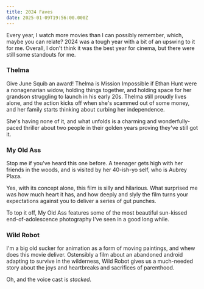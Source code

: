 ```yaml
---
title: 2024 Faves
date: 2025-01-09T19:56:00.000Z
---
```

Every year, I watch more movies than I can possibly remember, which, maybe you can relate? 2024 was a tough year with a bit of an upswing to it for me. Overall, I don't think it was the best year for cinema, but there were still some standouts for me.

### Thelma

Give June Squib an award! Thelma is Mission Impossible if Ethan Hunt were a nonagenarian widow, holding things together, and holding space for her grandson struggling to launch in his early 20s. Thelma still proudly lives alone, and the action kicks off when she's scammed out of some money, and her family starts thinking about curbing her independence.

She's having none of it, and what unfolds is a charming and wonderfully-paced thriller about two people in their golden years proving they've still got it.

### My Old Ass

Stop me if you've heard this one before. A teenager gets high with her friends in the woods, and is visited by her 40-ish-yo self, who is Aubrey Plaza.

Yes, with its concept alone, this film is silly and hilarious. What surprised me was how much heart it has, and how deeply and slyly the film turns your expectations against you to deliver a series of gut punches.

To top it off, My Old Ass features some of the most beautiful sun-kissed end-of-adolescence photography I've seen in a good long while.

### Wild Robot

I'm a big old sucker for animation as a form of moving paintings, and whew does this movie deliver. Ostensibly a film about an abandoned android adapting to survive in the wilderness, Wild Robot gives us a much-needed story about the joys and heartbreaks and sacrifices of parenthood.

Oh, and the voice cast is *stacked*.
